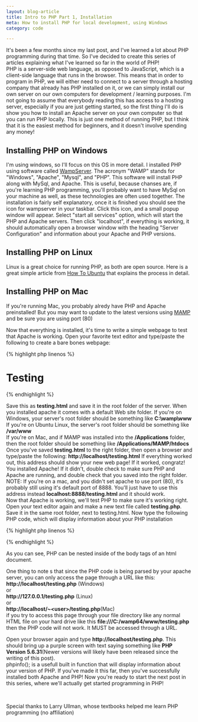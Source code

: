 ```yaml
---
layout: blog-article
title: Intro to PHP Part 1, Installation
meta: How to install PHP for local development, using Windows
category: code

---
```


<p>It's been a few months since my last post, and I've learned a lot about PHP programming during that time. So I've decided to create this series of articles explaining what I've learned so far in the world of PHP! 
<br>
PHP is a server-side web language, as opposed to JavaScript, which is a client-side language that runs in the browser. This means that in order to program in PHP, we will either need to connect to a server through a hosting company that already has PHP installed on it, or we can simply install our own server on our own computers for development / learning purposes. I'm not going to assume that everybody reading this has access to a hosting server, especially if you are just getting started, so the first thing I'll do is show you how to install an Apache server on your own computer so that you can run PHP locally. This is just one method of running PHP, but I think that it is the easiest method for beginners, and it doesn't involve spending any money! </p>

<h2>Installing PHP on Windows</h2>
<p>I'm using windows, so I'll focus on this OS in more detail. I installed PHP using software called <a class="redlink" target="blank" href="http://www.wampserver.com/en/">WampServer</a>. The acronym "WAMP" stands for "Windows", "Apache", "Mysql", and "PHP". This software will install PHP along with MySql, and Apache. This is useful, because chanses are, if you're learning PHP programming, you'll probably want to have MySql on your machine as well, as these technologies are often used together. The installation is fairly self explanatory, once it is finished you should see the icon for wampserver in your taskbar. Click this icon, and a small popup window will appear. Select "start all services" option, which will start the PHP and Apache servers. Then click "localhost", if everything is working, it should automatically open a browser window with the heading "Server Configuration" and information about your Apache and PHP versions. </p>

<h2>Installing PHP on Linux</h2>

<p>Linux is a great choice for running PHP, as both are open source. Here is a great simple article from <a class="redlink" target="blank" href="http://howtoubuntu.org/how-to-install-lamp-on-ubuntu">How To Ubuntu</a> that explains the process in detail.</p>
<h2>Installing PHP on Mac</h2>
<p>If you're running Mac, you probably alredy have PHP and Apache preinstalled! But you may want to update to the latest versions using <a class="redlink" target="blank" href="https://www.mamp.info/en/">MAMP</a> and be sure you are using port (80)</p>

<p>Now that everything is installed, it's time to write a simple webpage to test that Apache is working. Open your favorite text editor and type/paste the following to create a bare bones webpage:</p>

{% highlight php linenos %}
<html>
  <head>
    <title>Testing Apache</title>
  </head>
  <body>
    <h1>Testing</h1>
  </body>
</html>
{% endhighlight %}

<p>Save this as <strong>testing.html</strong> and save it in the root folder of the server. When you installed apache it comes with a default Web
site folder. If you're on Windows, your server's root folder should be something like <strong>C:\wamp\www</strong>
<br>
If you're on Ubuntu Linux, the server's root folder should be something like <strong>/var/www</strong>
<br>
If you're on Mac, and if MAMP was installed into the <strong>/Applications</strong> folder, then the root folder should be something like <strong>/Applications/MAMP/htdocs</strong>
<br>
Once you've saved <strong>testing.html</strong> to the right folder, then open a browser and type/paste the following: <strong>http://localhost/testing.html</strong> If everything worked out, this address should show your new web page! If it worked, congratz! You installed Apache! If it didn't, double check to make sure PHP and Apache are running, and double check that you saved into the right folder.
<br>
NOTE: If you're on a mac, and you didn't set apache to use port (80), it's probably still using it's default port of 8888. You'll just have to use this address instead <strong>localhost:8888/testing.html </strong> and it should work.
<br>
Now that Apache is working, we'll test PHP to make sure it's working right. Open your text editor again and make a new text file called <strong>testing.php</strong>. Save it in the same root folder, next to testing.html. Now type the following PHP code, which will display information about your PHP installation</p>

{% highlight php linenos %}
<html>
  <head>
    <title>Testing PHP</title>
  </head>
  <body>
    <?php
	phpinfo();
    ?> 
  </body>
</html>

{% endhighlight %}
<p>As you can see, PHP can be nested inside of the body tags of an html document.</p>

<p>One thing to note s that since the PHP code is being parsed by your apache server, you can only access the page through a URL like this:
<br>
<strong>http://localhost/testing.php</strong> (Windows) 
<br>or <br>
<strong>http://127.0.0.1/testing.php</strong> (Linux)
<br>or<br>
<strong>http://localhost/~&lt;user&gt;/testing.php</strong>(Mac) 
<br>
if you try to access this page through your file directory like any normal HTML file on your hard drive like this <strong>file:///C:/wamp64/www/testing.php</strong> then the PHP code will not work. It MUST be accessed through a URL.</p>

<p>Open your browser again and type <strong>http://localhost/testing.php</strong>. This should bring up a purple screen with text saying something like <strong>PHP Version 5.6.31</strong>(Newer versions will likely have been released since the writing of this post).
<br>
phpinfo(); is a usefull built in function that will display information about your version of PHP. If you've made it this far, then you've successfully installed both Apache and PHP! Now you're ready to start the next post in this series, where we'll actually get started programming in PHP!</p>

<br>
<p id="smallText">Special thanks to Larry Ullman, whose textbooks helped me learn PHP programming (no affiliation)</p>
